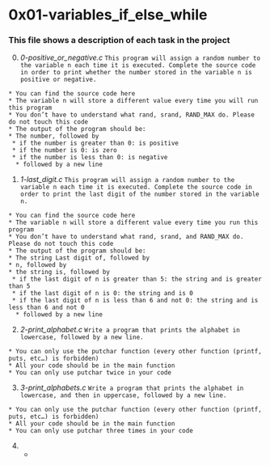 # **0x01-variables_if_else_while**

### **This file shows a description of each task in the project**

0. *0-positive_or_negative.c*
`This program will assign a random number to the variable n each time it is executed. Complete the source code in order to print whether the number stored in the variable n is positive or negative.`
~~~~
* You can find the source code here
* The variable n will store a different value every time you will run this program
* You don’t have to understand what rand, srand, RAND_MAX do. Please do not touch this code
* The output of the program should be:
* The number, followed by
 * if the number is greater than 0: is positive
 * if the number is 0: is zero
 * if the number is less than 0: is negative
  * followed by a new line
~~~~

1. *1-last_digit.c*
`This program will assign a random number to the variable n each time it is executed. Complete the source code in order to print the last digit of the number stored in the variable n.`
~~~~
* You can find the source code here
* The variable n will store a different value every time you run this program
* You don’t have to understand what rand, srand, and RAND_MAX do. Please do not touch this code
* The output of the program should be:
* The string Last digit of, followed by
* n, followed by
* the string is, followed by
 * if the last digit of n is greater than 5: the string and is greater than 5
 * if the last digit of n is 0: the string and is 0
 * if the last digit of n is less than 6 and not 0: the string and is less than 6 and not 0
  * followed by a new line
~~~~

2. *2-print_alphabet.c*
`Write a program that prints the alphabet in lowercase, followed by a new line.`
~~~~
* You can only use the putchar function (every other function (printf, puts, etc…) is forbidden)
* All your code should be in the main function
* You can only use putchar twice in your code
~~~~

3. *3-print_alphabets.c*
`Write a program that prints the alphabet in lowercase, and then in uppercase, followed by a new line.`
~~~~
* You can only use the putchar function (every other function (printf, puts, etc…) is forbidden)
* All your code should be in the main function
* You can only use putchar three times in your code
~~~~

4. *
